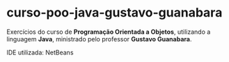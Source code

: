 # curso-poo-java-gustavo-guanabara
 Exercícios do curso de **Programação Orientada a Objetos**, utilizando a linguagem **Java**, ministrado pelo professor **Gustavo Guanabara**.
 
 IDE utilizada: NetBeans
